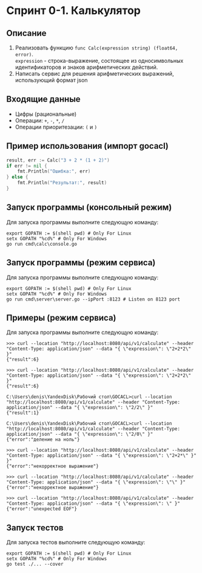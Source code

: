 # Спринт 0-1. Калькулятор

## Описание
1. Реализовать функцию `func Calc(expression string) (float64, error)`.  
`expression` - строка-выражение, состоящее из односимвольных идентификаторов и знаков арифметических действий.
2. Написать сервис для решения арифметических выражений, использующий формат json

## Входящие данные
- Цифры (рациональные)
- Операции: `+`, `-`, `*`, `/`
- Операции приоритезации: `(` и `)`

## Пример использования (импорт gocacl)
```go
result, err := Calc("3 + 2 * (1 + 2)")
if err != nil {
    fmt.Println("Ошибка:", err)
} else {
    fmt.Println("Результат:", result)
}
```

## Запуск программы (консольный режим)
Для запуска программы выполните следующую команду:
```shell
export GOPATH := $(shell pwd) # Only For Linux
setx GOPATH "%cd%" # Only For Windows
go run cmd\calc\console.go
```

## Запуск программы (режим cервиса)
Для запуска программы выполните следующую команду:
```shell
export GOPATH := $(shell pwd) # Only For Linux
setx GOPATH "%cd%" # Only For Windows
go run cmd\server\server.go --ipPort :8123 # Listen on 8123 port
```

## Примеры (режим cервиса)
Для запуска программы выполните следующую команду:
```shell
>>> curl --location "http://localhost:8080/api/v1/calculate" --header "Content-Type: application/json" --data "{ \"expression\": \"2+2*2\" }"
{"result":6}

>>> curl --location "http://localhost:8080/api/v1/calculate" --header "Content-Type: application/json" --data "{ \"expression\": \"2+2*2\" }"
{"result":6}

C:\Users\denis\YandexDisk\Рабочий стол\GOCACL>curl --location "http://localhost:8080/api/v1/calculate" --header "Content-Type: application/json" --data "{ \"expression\": \"2/2\" }" 
{"result":1}

C:\Users\denis\YandexDisk\Рабочий стол\GOCACL>curl --location "http://localhost:8080/api/v1/calculate" --header "Content-Type: application/json" --data "{ \"expression\": \"2/0\" }"
{"error":"деление на ноль"}

>>> curl --location "http://localhost:8080/api/v1/calculate" --header "Content-Type: application/json" --data "{ \"expression\": \"2+2*\" }" 
}"
{"error":"некорректное выражение"}

>>> curl --location "http://localhost:8080/api/v1/calculate" --header "Content-Type: application/json" --data "{ \"expression\": \"\" }"
{"error":"некорректное выражение"}

>>> curl --location "http://localhost:8080/api/v1/calculate" --header "Content-Type: application/json" --data "{ \"expression\": \" }"
{"error":"unexpected EOF"}
```

## Запуск тестов
Для запуска тестов выполните следующую команду:
```shell
export GOPATH := $(shell pwd) # Only For Linux
setx GOPATH "%cd%" # Only For Windows
go test ./... --cover
```

